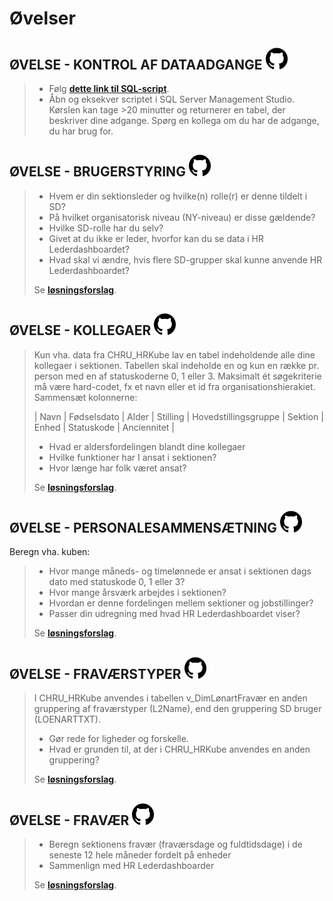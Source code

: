 # Øvelser

## ØVELSE - KONTROL AF DATAADGANGE <img src="Images/icons_ref/icon_git.png" height="35" width="35">

> - Følg <a href="https://github.com/DataOgDigitalisering/FortroligInformation/blob/main/Exercises/ex_dataadgange.sql" target="_blank">**dette link til SQL-script**</a>.
> - Åbn og eksekver scriptet i SQL Server Management Studio. Kørslen kan tage >20 minutter og returnerer en tabel, der beskriver dine adgange. Spørg en kollega om du har de adgange, du har brug for.



## ØVELSE - BRUGERSTYRING <img src="Images/icons_ref/icon_git.png" height="35" width="35">

> - Hvem er din sektionsleder og hvilke(n) rolle(r) er denne tildelt i SD? 
> - På hvilket organisatorisk niveau (NY-niveau) er disse gældende?
> - Hvilke SD-rolle har du selv?
> - Givet at du ikke er leder, hvorfor kan du se data i HR Lederdashboardet?
> - Hvad skal vi ændre, hvis flere SD-grupper skal kunne anvende HR Lederdashboardet?
>  
> Se <a href="https://github.com/DataOgDigitalisering/FortroligInformation/blob/main/Exercises/ex_brugerstyring.sql" target="_blank">**løsningsforslag**</a>.



## ØVELSE - KOLLEGAER <img src="Images/icons_ref/icon_git.png" height="35" width="35">

> Kun vha. data fra CHRU_HRKube lav en tabel indeholdende alle dine kollegaer i sektionen. Tabellen skal indeholde en og kun en række pr. person med en af statuskoderne 0, 1 eller 3. Maksimalt ét søgekriterie må være hard-codet, fx et navn eller et id fra organisationshierakiet.
> Sammensæt kolonnerne:
>
> | Navn | Fødselsdato | Alder | Stilling | Hovedstillingsgruppe | Sektion | Enhed | Statuskode | Anciennitet |
>
> - Hvad er aldersfordelingen blandt dine kollegaer
> - Hvilke funktioner har I ansat i sektionen?
> - Hvor længe har folk været ansat?
>
> Se <a href="https://github.com/DataOgDigitalisering/FortroligInformation/blob/main/Exercises/ex_kollegaer.sql" target="_blank">**løsningsforslag**</a>.



## ØVELSE - PERSONALESAMMENSÆTNING <img src="Images/icons_ref/icon_git.png" height="35" width="35">

Beregn vha. kuben:
> - Hvor mange måneds- og timelønnede er ansat i sektionen dags dato med statuskode 0, 1 eller 3?
> - Hvor mange årsværk arbejdes i sektionen?
> - Hvordan er denne fordelingen mellem sektioner og jobstillinger?
> - Passer din udregning med hvad HR Lederdashboardet viser?
>
> Se <a href="https://github.com/DataOgDigitalisering/FortroligInformation/blob/main/Exercises/ex_personale.sql" target="_blank">**løsningsforslag**</a>.



## ØVELSE - FRAVÆRSTYPER <img src="Images/icons_ref/icon_git.png" height="35" width="35">
   
> I CHRU_HRKube anvendes i tabellen v_DimLønartFravær en anden gruppering af fraværstyper (L2Name), end den gruppering SD bruger (LOENARTTXT).
>
> - Gør rede for ligheder og forskelle. 
> - Hvad er grunden til, at der i CHRU_HRKube anvendes en anden gruppering?
>
> Se <a href="https://github.com/DataOgDigitalisering/FortroligInformation/blob/main/Exercises/ex_frav%C3%A6rstyper.sql" target="_blank">**løsningsforslag**</a>.



## ØVELSE - FRAVÆR <img src="Images/icons_ref/icon_git.png" height="35" width="35">
  
> - Beregn sektionens fravær (fraværsdage og fuldtidsdage) i de seneste 12 hele måneder fordelt på enheder
> - Sammenlign med HR Lederdashboarder
>
> Se <a href="https://github.com/DataOgDigitalisering/FortroligInformation/blob/main/Exercises/ex_fravær.sql" target="_blank">**løsningsforslag**</a>.

